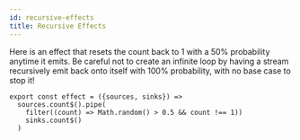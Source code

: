 ```yaml
---
id: recursive-effects
title: Recursive Effects
---
```


Here is an effect that resets the count back to 1 with a 50% probability anytime it emits. Be careful not to create an infinite loop by having a stream recursively emit back onto itself with 100% probability, with no base case to stop it!

```tsx
export const effect = ({sources, sinks}) =>
  sources.count$().pipe(
    filter((count) => Math.random() > 0.5 && count !== 1))
    sinks.count$()
  )
```
